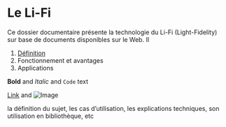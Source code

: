 # Le Li-Fi 

Ce dossier documentaire présente la technologie du Li-Fi (Light-Fidelity) sur base de documents disponibles sur le Web.
Il 

1. [Définition](definitions.md) 
2. Fonctionnement et avantages
3. Applications


**Bold** and _Italic_ and `Code` text

[Link](url) and ![Image](src)




 la définition du sujet, les cas d’utilisation, les explications techniques, son utilisation en bibliothèque, etc
